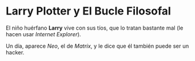 # Larry Plotter y El Bucle Filosofal

El niño huérfano **Larry** vive con sus tíos, que lo tratan bastante mal (le hacen usar _Internet Explorer_).

Un día, aparece _Neo_, el de _Matrix_, y le dice que él también puede ser un hacker.
